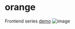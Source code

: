 # orange
Frontend series [demo](https://amberchen8892.github.io/orange/)
![image](https://user-images.githubusercontent.com/52906397/99438909-b97a2d80-28d1-11eb-97cb-2c87b9e8322d.png)

